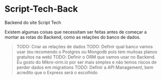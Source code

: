 # Script-Tech-Back
Backend do site Script Tech

Existem algumas coisas que necessitam ser feitas antes de começar a montar as rotas do Backend, como as relações do banco de dados.

> TODO: Criar as relações de dados
> TODO: Definir qual banco vamos usar (eu recomendo o Postgres ou Mongodb pois tem muitoas planos gratuitos na web)
> TODO: Definir o ORM que vamos usar no Backend. Eu gosto do Mikro-orm.io por ser mais simples e não temos riscos de perder dados em migrations
> TODO: Definir a API Management, bem acredito que o Express será o escolhido

